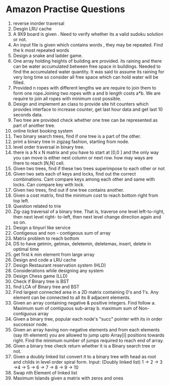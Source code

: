 # Amazon Practise Questions

1. reverse inorder traversal
2. Desgin LRU cache
3. A 9X9 board is given . Need to verify whether its a valid sudoku solution or not.
4. An input file is given which contains words , they may be repeated. Find the k most repeated words
5. Design a snake and ladder game.
6. One array holding heights of building are provided. its raining and there can be water accumulated between free space in buildings. Needed to find the accumulated water quantity. It was said to assume its raining for very long time so consider all free space which can hold water will be filled.
7. Provided n ropes with different lengths we are require to join them to form one rope.Joining two ropes with a and b length costs a\*b. We are require to join all ropes with minimum cost possible.
8. Design and implement an class to provide site hit counters which provides interface to increase counter, get last hour data and get last 10 seconds data.
9. Two tree are provided check whether one tree can be represented as part of another tree.
10. online ticket booking system
11. Two binary search trees, find if one tree is a part of the other.
12. print a binary tree in zigzag fashion, starting from node.
13. level order traversal in binary tree.
14. there is a N x N matrix and you have to start at [0,0 ] and the only way you can move is either next column or next row. how may ways are there to reach [N,N] cell.
15. Given two trees, find if these two trees superimpose to each other or not
16. Given two sets each of keys and locks, find out the correct combinations. Cant compare keys among each other and same with locks. Can compare key with lock.
17. Given two trees, find out if one tree contains another.
18. Given a cost matrix, find the minimum cost to reach bottom right from top left.
19. Question related to trie
20. Zig-zag traversal of a binary tree. That is, traverse one level left-to-right, then next level right- to-left, then next level change direction again and so on.
21. Design a tinyurl like service
22. Contigeous and non - contigeous sum of array
23. Matrix problem to reach bottom
24. DS to have getmin, getmax, deletemin, deletemax, insert, delete in optimal time
25. get first k min element from large array
26. Design and code a LRU cache
27. Design Restaurant reservation system (HLD)
28. Considerations while designing any system
29. Design Chess game (LLD)
30. Check if Binary tree is BST
31. find LCA of Binary tree and BST
32. Find largest connected area in a 2D matrix containing 0's and 1's. Any element can be connected to all its 8 adjacent elements.
33. Given an array containing negative & positive integers. Find follow a. Maximum sum of contiguous sub-array b. maximum sum of Non-contiguous array
34. Given a binary tree, popular each node's "succ" pointer with its in order successor node.
35. Given an array having non-negative elements and from each elements (say ith element) you are allowed to jump upto Array[i] positions towards right. Find the minimum number of jumps required to reach end of array.
36. Given a binary tree check return whether it is a Binary search tree or not.
37. Given a doubly linked list convert it to a binary tree with head as root and childs in level order spiral form. Input: (Doubly linked list) 1 -> 2 -> 3 ->4 -> 5 -> 6 -> 7 -> 8 -> 9 -> 10
38. Swap nth Element of linked list
39. Maximum Islands given a matrix with zeros and ones
